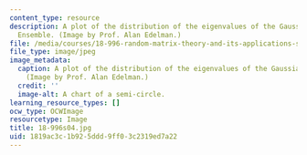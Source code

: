 ```yaml
---
content_type: resource
description: A plot of the distribution of the eigenvalues of the Gaussian Unitary
  Ensemble. (Image by Prof. Alan Edelman.)
file: /media/courses/18-996-random-matrix-theory-and-its-applications-spring-2004/1819ac3c1b925ddd9ff03c2319ed7a22_18-996s04.jpg
file_type: image/jpeg
image_metadata:
  caption: A plot of the distribution of the eigenvalues of the Gaussian Unitary Ensemble.
    (Image by Prof. Alan Edelman.)
  credit: ''
  image-alt: A chart of a semi-circle.
learning_resource_types: []
ocw_type: OCWImage
resourcetype: Image
title: 18-996s04.jpg
uid: 1819ac3c-1b92-5ddd-9ff0-3c2319ed7a22
---
```

